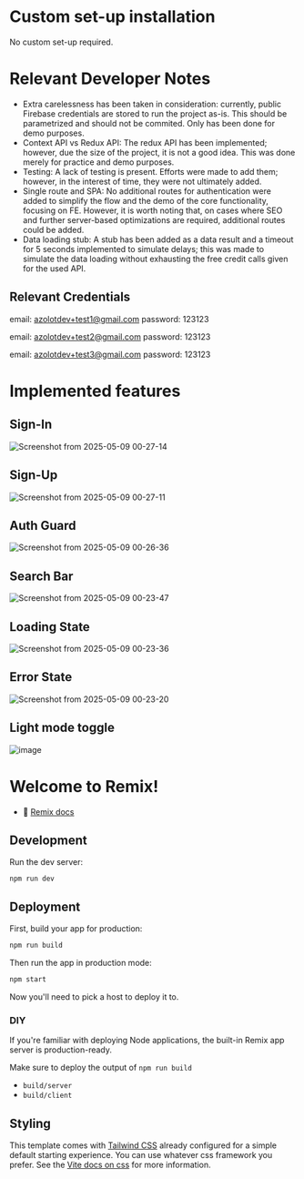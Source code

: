 # Custom set-up installation
No custom set-up required.

# Relevant Developer Notes
* Extra carelessness has been taken in consideration: currently, public Firebase credentials are stored to run the project as-is. This should be parametrized and should not be commited. Only has been done for demo purposes.
* Context API vs Redux API: The redux API has been implemented; however, due the size of the project, it is not a good idea. This was done merely for practice and demo purposes.
* Testing: A lack of testing is present. Efforts were made to add them; however, in the interest of time, they were not ultimately added.
* Single route and SPA: No additional routes for authentication were added to simplify the flow and the demo of the core functionality, focusing on FE. However, it is worth noting that, on cases where SEO and further server-based optimizations are required, additional routes could be added.
* Data loading stub: A stub has been added as a data result and a timeout for 5 seconds implemented to simulate delays; this was made to simulate the data loading without exhausting the free credit calls given for the used API.

## Relevant Credentials

email: azolotdev+test1@gmail.com
password: 123123

email: azolotdev+test2@gmail.com
password: 123123

email: azolotdev+test3@gmail.com
password: 123123


# Implemented features
## Sign-In
![Screenshot from 2025-05-09 00-27-14](https://github.com/user-attachments/assets/b9e7aa54-511a-4126-ad7f-ff3a48ed904f)

## Sign-Up
![Screenshot from 2025-05-09 00-27-11](https://github.com/user-attachments/assets/de989f0d-c71c-4a67-8aea-3db82f896a5e)

## Auth Guard
![Screenshot from 2025-05-09 00-26-36](https://github.com/user-attachments/assets/fb41301b-180d-423c-b362-25fe50617a8d)

## Search Bar
![Screenshot from 2025-05-09 00-23-47](https://github.com/user-attachments/assets/29323d32-7570-4671-b3f4-02a487180457)

## Loading State
![Screenshot from 2025-05-09 00-23-36](https://github.com/user-attachments/assets/ebef9e4d-8533-4ff5-a56e-47d76f7eee27)

## Error State
![Screenshot from 2025-05-09 00-23-20](https://github.com/user-attachments/assets/9ede64f1-da32-45fd-90e1-bab8bc0c9c74)

## Light mode toggle
![image](https://github.com/user-attachments/assets/366e2272-bc8d-4c82-8666-8fa1ee9944ed)




# Welcome to Remix!

- 📖 [Remix docs](https://remix.run/docs)

## Development

Run the dev server:

```shellscript
npm run dev
```

## Deployment

First, build your app for production:

```sh
npm run build
```

Then run the app in production mode:

```sh
npm start
```

Now you'll need to pick a host to deploy it to.

### DIY

If you're familiar with deploying Node applications, the built-in Remix app server is production-ready.

Make sure to deploy the output of `npm run build`

- `build/server`
- `build/client`

## Styling

This template comes with [Tailwind CSS](https://tailwindcss.com/) already configured for a simple default starting experience. You can use whatever css framework you prefer. See the [Vite docs on css](https://vitejs.dev/guide/features.html#css) for more information.


